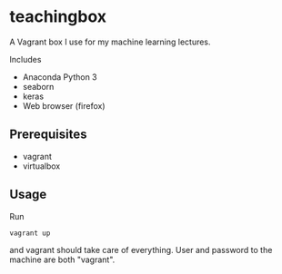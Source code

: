 # teachingbox

A Vagrant box I use for my machine learning lectures.

Includes

* Anaconda Python 3
* seaborn
* keras
* Web browser (firefox)

## Prerequisites

* vagrant
* virtualbox

## Usage

Run

    vagrant up

and vagrant should take care of everything. User and password to the machine are both "vagrant".

